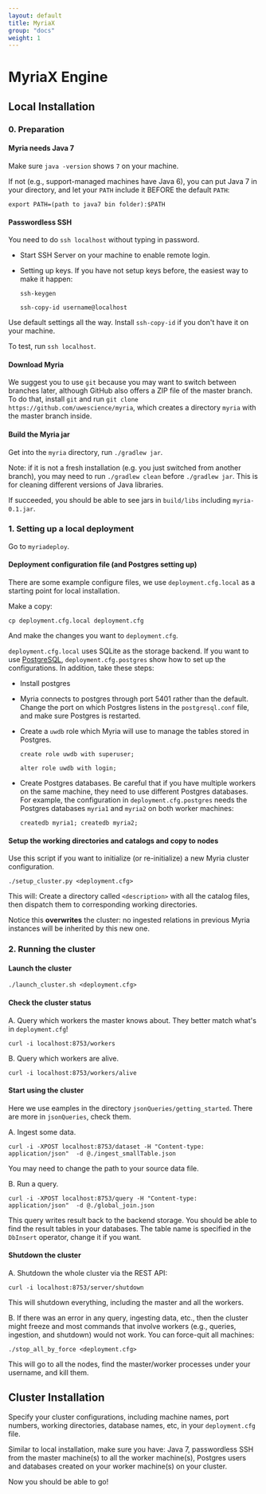 ```yaml
---
layout: default
title: MyriaX
group: "docs"
weight: 1
---
```


# MyriaX Engine

## Local Installation

### 0. Preparation

#### Myria needs Java 7
Make sure `java -version` shows `7` on your machine.

If not (e.g., support-managed machines have Java 6), you can put Java 7 in your directory, and let your `PATH` include it BEFORE the default `PATH`:

    export PATH=(path to java7 bin folder):$PATH

#### Passwordless SSH
You need to do `ssh localhost` without typing in password.

- Start SSH Server on your machine to enable remote login.

- Setting up keys. If you have not setup keys before, the easiest way to make it happen:

    `ssh-keygen`

    `ssh-copy-id username@localhost`

Use default settings all the way.
Install `ssh-copy-id` if you don't have it on your machine.

To test, run `ssh localhost`.

#### Download Myria
We suggest you to use `git` because you may want to switch between branches later, although GitHub also offers a ZIP file of the master branch.
To do that, install `git` and run `git clone https://github.com/uwescience/myria`,
which creates a directory `myria` with the master branch inside.

#### Build the Myria jar
Get into the `myria` directory, run `./gradlew jar`.

Note: if it is not a fresh installation (e.g. you just switched from another branch),
you may need to run `./gradlew clean` before `./gradlew jar`. This is for cleaning different versions of Java libraries.

If succeeded, you should be able to see jars in `build/libs` including `myria-0.1.jar`.

### 1. Setting up a local deployment
Go to `myriadeploy`.

#### Deployment configuration file (and Postgres setting up)
There are some example configure files,
we use `deployment.cfg.local` as a starting point for local installation.

Make a copy:

    cp deployment.cfg.local deployment.cfg

And make the changes you want to `deployment.cfg`.

`deployment.cfg.local` uses SQLite as the storage backend. If you want to use [PostgreSQL](www.postgresql.org),
`deployment.cfg.postgres` show how to set up the configurations.
In addition, take these steps:

- Install postgres

- Myria connects to postgres through port 5401 rather than the default. Change the port on which Postgres listens in the `postgresql.conf` file, and make sure Postgres is restarted.

- Create a `uwdb` role which Myria will use to manage the tables stored in Postgres.

    `create role uwdb with superuser;`

    `alter role uwdb with login;`

- Create Postgres databases. Be careful that if you have multiple workers on the same machine, they need to use different Postgres databases.
For example, the configuration in `deployment.cfg.postgres` needs the Postgres databases `myria1` and `myria2` on both worker machines:

    `createdb myria1; createdb myria2;`

#### Setup the working directories and catalogs and copy to nodes

Use this script if you want to initialize (or re-initialize) a new Myria cluster configuration.

    ./setup_cluster.py <deployment.cfg>

This will: Create a directory called `<description>` with all the catalog files, then dispatch them to corresponding working directories.

Notice this **overwrites** the cluster: no ingested relations in previous Myria instances will be inherited by this new one.

### 2. Running the cluster

#### Launch the cluster

    ./launch_cluster.sh <deployment.cfg>

#### Check the cluster status

A. Query which workers the master knows about. They better match what's in `deployment.cfg`!

    curl -i localhost:8753/workers

B. Query which workers are alive. 

    curl -i localhost:8753/workers/alive

#### Start using the cluster

Here we use eamples in the directory `jsonQueries/getting_started`.
There are more in `jsonQueries`, check them.

A. Ingest some data.

    curl -i -XPOST localhost:8753/dataset -H "Content-type: application/json"  -d @./ingest_smallTable.json

You may need to change the path to your source data file.

B. Run a query.

    curl -i -XPOST localhost:8753/query -H "Content-type: application/json"  -d @./global_join.json

This query writes result back to the backend storage. You should be able to find the result tables in your databases. The table name is specified in the `DbInsert` operator, change it if you want.

#### Shutdown the cluster

A. Shutdown the whole cluster via the REST API:

    curl -i localhost:8753/server/shutdown

This will shutdown everything, including the master and all the workers.

B. If there was an error in any query, ingesting data, etc., then the cluster might freeze and most commands that involve workers (e.g., queries, ingestion, and shutdown) would not work. You can force-quit all machines:

    ./stop_all_by_force <deployment.cfg>

This will go to all the nodes, find the master/worker processes under your username, and kill them.

## Cluster Installation

Specify your cluster configurations, including machine names, port numbers, working directories, database names, etc, in your `deployment.cfg` file. 

Similar to local installation, make sure you have: Java 7, passwordless SSH from the master machine(s) to all the worker machine(s), Postgres users and databases created on your worker machine(s) on your cluster. 

Now you should be able to go!

